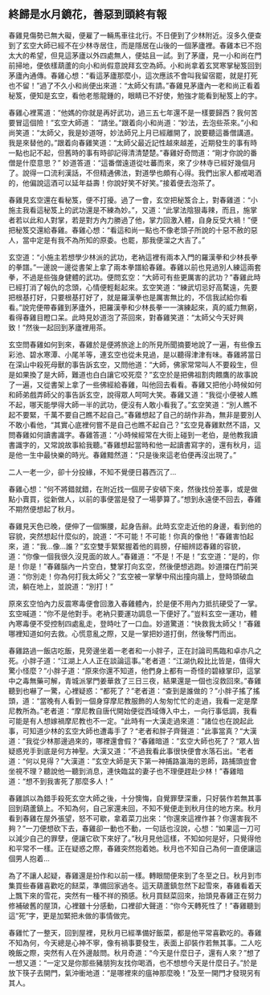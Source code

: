 終歸是水月鏡花，善惡到頭終有報
------------------------------

春雞見傷勢已無大礙，便雇了一輛馬車往北行。不日便到了少林附近。沒多久便查到了玄空大師已經不在少林寺居住，而是隱居在山後的一個茅廬裡。春雞本已不抱太大的希望，但見這茅廬以外四處無人，便姑且一試。到了茅廬，見一小和尚在門前掃地，便依樣葫蘆的向小和尚假意說拜玄空為師。小和尚拿着玄冥寒掌秘笈回到茅廬內通傳。春雞心想：“看這茅廬那麼小，這次應該不會叫我留宿罷，就是打死也不留！”過了不久小和尚便出來道：“太師父有請。”春雞見茅廬內一老和尚正看着秘笈，便知是玄空，看他老態龍鍾的，眼睛已不好使，勉強才能看到秘笈上的字。

春雞心裡罵道：“他媽的你就是再好武功，過三五七年還不是一樣要歸西？我何苦要冒這個險！”玄空大師道： “請坐。”跟着向小和尚道：“妙法，去泡些茶來。”小和尚笑道：“太師父，我是妙道呀，妙法師兄上月已經離開了，說要聽這番僧講道。我是來替他的。”跟着向春雞笑道：“太師父最近記性越來越差，近期發生的事有時一點也記不起，但舊時的事有時卻記得清清楚楚。”春雞好奇問道：“剛才你說的番僧是什麼意思？” 妙道答道：“這番僧遠道從吐蕃而來，來了少林寺已經好幾個月了。說得一口流利漢話，不但精通佛法，對道學也頗有心得。我們出家人都戒喝酒的，他偏說這酒可以延年益壽！你說好笑不好笑。”接着便去泡茶了。

春雞見玄空還在看秘笈，便不打擾。過了一會，玄空把秘笈合上，對春雞道：“小施主我看這秘笈上的武功還是不練為妙。”，又道：“此掌法陰狠毒辣，而且，施掌者若以此和人對掌，若是對方內力勝過了他，掌力回激入體，自身反受大禍！”便把秘笈交還給春雞。春雞心想：“看這和尚一點也不像老頭子所說的十惡不赦的惡人，當中定是有我不為所知的原委。也罷，那我便溜之大吉了。”

玄空道：“小施主若想學少林派的武功，老衲這裡有兩本入門的羅漢拳和少林長拳的拳譜。”一邊說一邊從書架上拿了兩本拳譜給春雞。春雞以前也見過別人練這兩套拳，不過是些強身健體的武功。便問玄空：“大師可有些更厲害的武功？”春雞此時已經打消了報仇的念頭，心情便輕鬆起來。玄空笑道：“練武切忌好高騖遠，先要把根基打好，只要根基打好了，就是羅漢拳也是厲害無比的，不信我試給你看看。”說完便帶春雞到茅廬外，把羅漢拳和少林長拳一一演練起來，真的威力無窮，看得春雞目瞪口呆。此時見妙道泡了茶回來，對春雞笑道：“太師父今天好興致！”然後一起回到茅廬裡用茶。

玄空問春雞如何到來，春雞於是便將旅途上的所見所聞摘要地說了一遍，有些像五彩池、碧水寒潭、小尾羊等，連玄空也從未見過，是以聽得津津有味。春雞將當日在深山中殺死母獸的事告訴玄空，又問他道：“大師，佛家常常叫人不要殺生，但是如果換了是大師，難道也白白讓它咬死麼？”玄空於是把佛祖割肉餵鷹的故事說了一遍，又從書架上拿了一些佛經給春雞，叫他回去看看。春雞又把他小時候如何和師弟戲弄師父的事告訴玄空，說得眾人呵呵大笑。春雞又道：“我從小便被人瞧不起，哪天能學得大師一半的武功，便沒有人敢小看我了。”玄空笑道：“別人瞧不起不要緊，千萬不要自己瞧不起自己。”春雞想起了自己的胡作非為，無非是要別人不敢小看他，“其實心底裡何嘗不是自己也瞧不起自己？”玄空見春雞默然不語，又問春雞如何讀書識字。春雞答道：“小時候經常在大街上碰到一老伯，是他教我讀書識字的，又常說故事給我聽。”春雞想起當時和他一起讀書寫字的，還有秋月，這是他一生中最快樂的時光。春雞黯然道：“只是後來這老伯便再沒出現了。”

二人一老一少，卻十分投緣，不知不覺便日暮西沉了...

春雞心想：“何不將錯就錯，在附近找一個房子安頓下來，然後找份差事，或是做點小賣買，從新做人，以前的事便當是發了一場夢算了。”想到永遠便不回去，春雞不期然便想起了秋月。

春雞見天色已晚，便伸了一個懶腰，起身告辭。此時玄空走近他的身邊，看到他的容貌，突然想起什麼似的，說道：“不可能！不可能！你真的像他！”春雞害怕起來，道：“我...像...誰？”玄空雙手緊緊握着他的肩膀，仔細辨認春雞的容貌，道：“你像一個我很久沒見面的故人。”春雞道：“不是！不是！”玄空道：“是的，你是！你是！”春雞腦內一片空白，雙掌打向玄空，然後便想逃跑。妙道擋在門前哭道：“你別走！你為何打我太師父？”玄空被一掌擊中飛出撞向牆上，登時頭破血流，躺在地上，並說道：“別打！”

原來玄空怕內力反震寒毒便會回激入春雞體內，於是便不用內力抵抗硬受了一掌。玄空喊道：“你不是他對手。老衲只要運功調息一下便好了。”豈料玄空一運功，體內寒毒便不受控制四處亂走，登時吐了一口血。妙道驚道：“快救我太師父！”春雞哪裡知道如何去救。心慌意亂之際，又是一掌把妙道打倒，然後奪門而出。


春雞路過一飯店吃飯，見旁邊坐着一老者和一小胖子，正在討論司馬臨和卓亦凡之死。小胖子道：“江湖上人人正在談論這事。”老者道：“江湖仇殺比比皆是，值得大驚小怪麼？”小胖子道：“原來你還不知道，他們身上都有一奇怪的碧綠掌印，這掌中之毒無藥可解，青城派掌門姜華救了三日三夜，結果還是一個也沒救回來。”春雞聽到也嚇了一驚，心裡疑惑：“都死了？”老者道：“查到是誰做的？”小胖子搖了搖頭，道：“當晚有人看到一個身穿摩尼教服飾的人匆匆忙忙的走過，我看一定是摩尼教所為。”老者道：“摩尼教自唐代開始便從西域傳入中土，一向行事低調，我看可能是有人想嫁禍摩尼教也不一定。“此時有一大漢走過來道：”諸位也在說起此事，可知道少林的玄空大師也遭毒手了？“老者和胖子齊聲道：”此事當真？“大漢道：”我從少林那邊過來的，哪裡還會假？“春雞暗道：”玄空大師也死了？“眾人皆疑惑兇手到底是何方神聖。大漢又道：”不過我看此事很快便會水落石出。“老者道：“何以見得？”大漢道：”玄空大師是天下第一神捕路瀛海的恩師，路捕頭豈會坐視不理？聽說他一聽到消息，連快臨盆的妻子也不理便趕赴少林！”春雞暗道：“想不到我害死了那麼多人！”

春雞誤以為錯手殺死玄空大師之後，十分懊悔，自覺罪孽深重，只好裝作若無其事回到葫蘆鎮上。不知為何，自己家還未回，不知不覺便走到秋月住的地方來。秋月看到春雞在屋外張望，怒不可歇，拿着菜刀出來：“你還來這裡作甚？你還害我不夠？”一刀便想砍下去，春雞卻一動也不動，一句話也沒說，心想：“如果這一刀可以減少自己的罪孽，便讓它砍下來好了。”秋月見他這樣，不知如何是好，只覺得他和平常不一樣。正在疑惑之際，春雞突然抱着她。秋月也不知自己為何一直便讓這個男人抱着...

為了不讓人起疑，春雞還是扮作和以前一樣。轉眼間便來到了冬至之日。秋月到市集買些春雞喜歡吃的餸菜，準備回家過冬。這天葫蘆鎮忽然下起雪來，春雞看着天上飄下來的雪花，突然有一種不祥的預感。秋月買餸菜回來，抬頭見春雞正在努力修補破舊的屋頂，心裡雖十分感動，口裡卻大聲道：“你今天轉死性了！”春雞聽到這“死”字，更是加緊把未做的事情做完。

春雞忙了一整天，回到屋裡，見秋月已經準備好飯菜，都是他平常喜歡吃的。春雞不知為何，今天總是心神不寧，像有禍事要發生，表面上卻裝作若無其事。二人吃晚飯之際，突然有人在外邊敲問。秋月奇道：“今天是什麼日子，還有人來？”想了一想又道：“一定又是你那些豬朋狗友找你喝酒，也不想想今天是什麼日子。”於是放下筷子去開門，氣沖衝地道：“是哪裡來的瘟神那麼晚！”及至一開門才發現另有其人。
